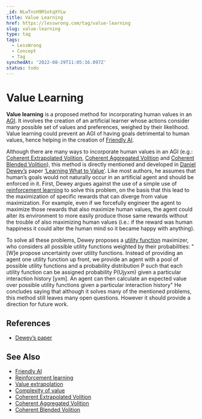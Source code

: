 ```yaml
---
_id: NLwTnsH9RSotqXYLw
title: Value Learning
href: https://lesswrong.com/tag/value-learning
slug: value-learning
type: tag
tags:
  - LessWrong
  - Concept
  - Tag
synchedAt: '2022-08-29T11:05:16.097Z'
status: todo
---
```


# Value Learning

**Value learning** is a proposed method for incorporating human values in an [AGI](https://wiki.lesswrong.com/wiki/AGI). It involves the creation of an artificial learner whose actions consider many possible set of values and preferences, weighed by their likelihood. Value learning could prevent an AGI of having goals detrimental to human values, hence helping in the creation of [Friendly AI](https://wiki.lesswrong.com/wiki/Friendly_AI).

Although there are many ways to incorporate human values in an AGI (e.g.: [Coherent Extrapolated Volition](https://lessestwrong.com/tag/coherent-extrapolated-volition), [Coherent Aggregated Volition](https://lessestwrong.com/tag/coherent-aggregated-volition) and [Coherent Blended Volition](https://lessestwrong.com/tag/coherent-blended-volition)), this method is directly mentioned and developed in [Daniel Dewey’s](http://www.futuretech.ox.ac.uk/daniel-dewey) paper [‘Learning What to Value’](http://www.danieldewey.net/learning-what-to-value.pdf). Like most authors, he assumes that human’s goals would not naturally occur in an artificial agent and should be enforced in it. First, Dewey argues against the use of a simple use of [reinforcement learning](https://lessestwrong.com/tag/reinforcement-learning) to solve this problem, on the basis that this lead to the maximization of specific rewards that can diverge from value maximization. For example, even if we forcefully engineer the agent to maximize those rewards that also maximize human values, the agent could alter its environment to more easily produce those same rewards without the trouble of also maximizing human values (i.e.: if the reward was human happiness it could alter the human mind so it became happy with anything).

To solve all these problems, Dewey proposes a [utility function](https://lessestwrong.com/tag/utility-functions) maximizer, who considers all possible utility functions weighted by their probabilities: "\[W\]e propose uncertainty over utility functions. Instead of providing an agent one utility function up front, we provide an agent with a pool of possible utility functions and a probability distribution P such that each utility function can be assigned probability P(Ujyxm) given a particular interaction history \[yxm\]. An agent can then calculate an expected value over possible utility functions given a particular interaction history" He concludes saying that although it solves many of the mentioned problems, this method still leaves many open questions. However it should provide a direction for future work.

## References

- [Dewey’s paper](http://www.danieldewey.net/learning-what-to-value.pdf)

## See Also

- [Friendly AI](https://wiki.lesswrong.com/wiki/Friendly_AI)
- [Reinforcement learning](https://lessestwrong.com/tag/reinforcement-learning)
- [Value extrapolation](https://lessestwrong.com/tag/value-extrapolation)
- [Complexity of value](https://lessestwrong.com/tag/complexity-of-value)
- [Coherent Extrapolated Volition](https://lessestwrong.com/tag/coherent-extrapolated-volition)
- [Coherent Aggregated Volition](https://lessestwrong.com/tag/coherent-aggregated-volition)
- [Coherent Blended Volition](https://lessestwrong.com/tag/coherent-blended-volition)

